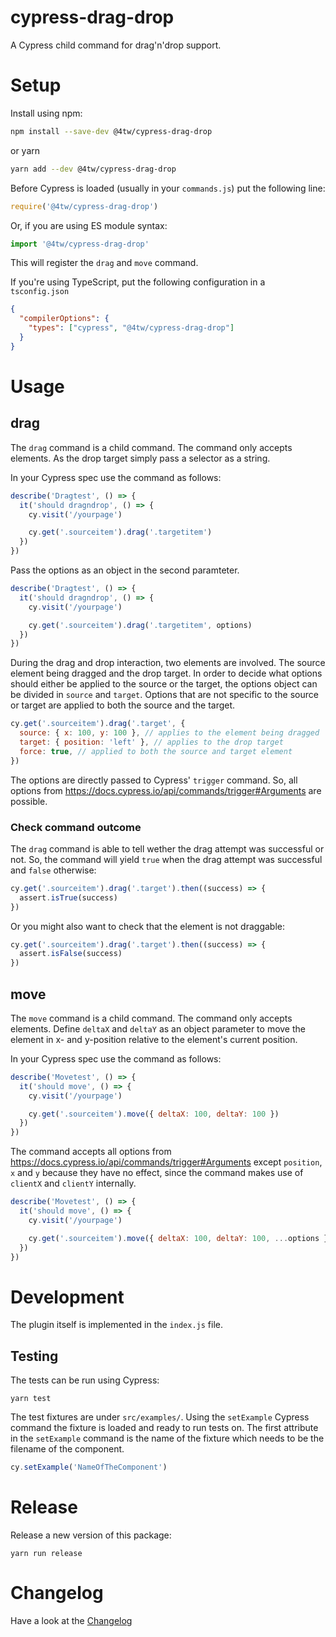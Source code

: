 # cypress-drag-drop

A Cypress child command for drag'n'drop support.

# Setup

Install using npm:

```bash
npm install --save-dev @4tw/cypress-drag-drop
```

or yarn

```bash
yarn add --dev @4tw/cypress-drag-drop
```

Before Cypress is loaded (usually in your `commands.js`) put the following line:

```javascript
require('@4tw/cypress-drag-drop')
```

Or, if you are using ES module syntax:

```javascript
import '@4tw/cypress-drag-drop'
```

This will register the `drag` and `move` command.


If you're using TypeScript, put the following configuration in a `tsconfig.json`

```json
{
  "compilerOptions": {
    "types": ["cypress", "@4tw/cypress-drag-drop"]
  }
}
```

# Usage

## drag

The `drag` command is a child command.
The command only accepts elements.
As the drop target simply pass a selector as a string.

In your Cypress spec use the command as follows:

```javascript
describe('Dragtest', () => {
  it('should dragndrop', () => {
    cy.visit('/yourpage')

    cy.get('.sourceitem').drag('.targetitem')
  })
})
```

Pass the options as an object in the second paramteter.

```javascript
describe('Dragtest', () => {
  it('should dragndrop', () => {
    cy.visit('/yourpage')

    cy.get('.sourceitem').drag('.targetitem', options)
  })
})
```

During the drag and drop interaction, two elements are involved. The source element being dragged and the drop target.
In order to decide what options should either be applied to the source or the target, the options object can be divided in `source` and `target`. Options that are not specific to the source or target are applied to both the source and the target.

``` javascript
cy.get('.sourceitem').drag('.target', {
  source: { x: 100, y: 100 }, // applies to the element being dragged
  target: { position: 'left' }, // applies to the drop target
  force: true, // applied to both the source and target element
})
```

The options are directly passed to Cypress' `trigger` command.
So, all options from https://docs.cypress.io/api/commands/trigger#Arguments are possible.

### Check command outcome

The `drag` command is able to tell wether the drag attempt was successful or not. So, the command will yield `true` when the drag attempt was successful and `false` otherwise:

``` javascript
cy.get('.sourceitem').drag('.target').then((success) => {
  assert.isTrue(success)
})
```

Or you might also want to check that the element is not draggable:

``` javascript
cy.get('.sourceitem').drag('.target').then((success) => {
  assert.isFalse(success)
})
```

## move

The `move` command is a child command.
The command only accepts elements.
Define `deltaX` and `deltaY` as an object parameter to move the element in x- and y-position relative to the element's current position.

In your Cypress spec use the command as follows:

```javascript
describe('Movetest', () => {
  it('should move', () => {
    cy.visit('/yourpage')

    cy.get('.sourceitem').move({ deltaX: 100, deltaY: 100 })
  })
})
```

The command accepts all options from https://docs.cypress.io/api/commands/trigger#Arguments except `position`, `x` and `y` because they have no effect, since the command makes use of `clientX` and `clientY` internally.

```javascript
describe('Movetest', () => {
  it('should move', () => {
    cy.visit('/yourpage')

    cy.get('.sourceitem').move({ deltaX: 100, deltaY: 100, ...options })
  })
})
```

# Development

The plugin itself is implemented in the `index.js` file.

## Testing

The tests can be run using Cypress:

```
yarn test
```

The test fixtures are under `src/examples/`. Using the `setExample` Cypress command
the fixture is loaded and ready to run tests on. The first attribute in the `setExample` command
is the name of the fixture which needs to be the filename of the component.

```javascript
cy.setExample('NameOfTheComponent')
```


# Release

Release a new version of this package:

```
yarn run release
```

# Changelog

Have a look at the [Changelog](CHANGELOG.md)
